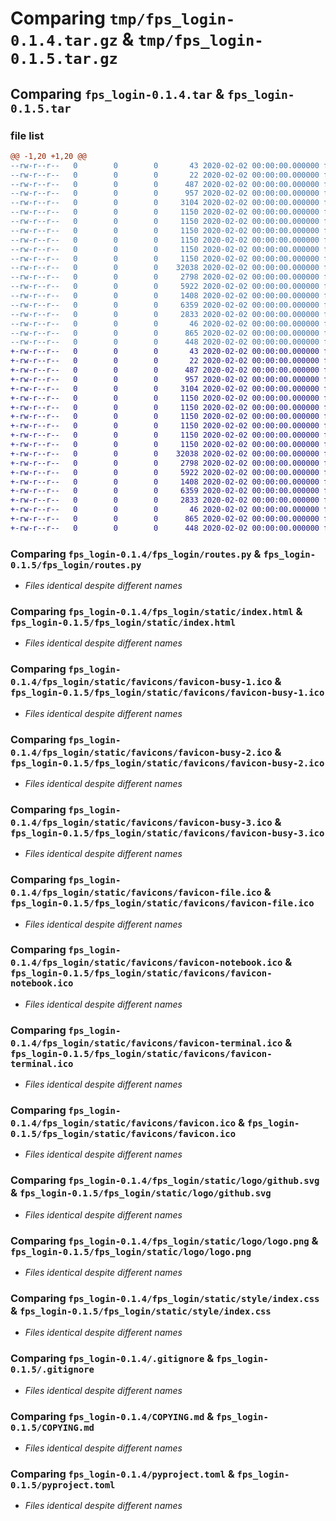 # Comparing `tmp/fps_login-0.1.4.tar.gz` & `tmp/fps_login-0.1.5.tar.gz`

## Comparing `fps_login-0.1.4.tar` & `fps_login-0.1.5.tar`

### file list

```diff
@@ -1,20 +1,20 @@
--rw-r--r--   0        0        0       43 2020-02-02 00:00:00.000000 fps_login-0.1.4/MANIFEST.in
--rw-r--r--   0        0        0       22 2020-02-02 00:00:00.000000 fps_login-0.1.4/fps_login/__init__.py
--rw-r--r--   0        0        0      487 2020-02-02 00:00:00.000000 fps_login-0.1.4/fps_login/main.py
--rw-r--r--   0        0        0      957 2020-02-02 00:00:00.000000 fps_login-0.1.4/fps_login/routes.py
--rw-r--r--   0        0        0     3104 2020-02-02 00:00:00.000000 fps_login-0.1.4/fps_login/static/index.html
--rw-r--r--   0        0        0     1150 2020-02-02 00:00:00.000000 fps_login-0.1.4/fps_login/static/favicons/favicon-busy-1.ico
--rw-r--r--   0        0        0     1150 2020-02-02 00:00:00.000000 fps_login-0.1.4/fps_login/static/favicons/favicon-busy-2.ico
--rw-r--r--   0        0        0     1150 2020-02-02 00:00:00.000000 fps_login-0.1.4/fps_login/static/favicons/favicon-busy-3.ico
--rw-r--r--   0        0        0     1150 2020-02-02 00:00:00.000000 fps_login-0.1.4/fps_login/static/favicons/favicon-file.ico
--rw-r--r--   0        0        0     1150 2020-02-02 00:00:00.000000 fps_login-0.1.4/fps_login/static/favicons/favicon-notebook.ico
--rw-r--r--   0        0        0     1150 2020-02-02 00:00:00.000000 fps_login-0.1.4/fps_login/static/favicons/favicon-terminal.ico
--rw-r--r--   0        0        0    32038 2020-02-02 00:00:00.000000 fps_login-0.1.4/fps_login/static/favicons/favicon.ico
--rw-r--r--   0        0        0     2798 2020-02-02 00:00:00.000000 fps_login-0.1.4/fps_login/static/logo/github.svg
--rw-r--r--   0        0        0     5922 2020-02-02 00:00:00.000000 fps_login-0.1.4/fps_login/static/logo/logo.png
--rw-r--r--   0        0        0     1408 2020-02-02 00:00:00.000000 fps_login-0.1.4/fps_login/static/style/index.css
--rw-r--r--   0        0        0     6359 2020-02-02 00:00:00.000000 fps_login-0.1.4/.gitignore
--rw-r--r--   0        0        0     2833 2020-02-02 00:00:00.000000 fps_login-0.1.4/COPYING.md
--rw-r--r--   0        0        0       46 2020-02-02 00:00:00.000000 fps_login-0.1.4/README.md
--rw-r--r--   0        0        0      865 2020-02-02 00:00:00.000000 fps_login-0.1.4/pyproject.toml
--rw-r--r--   0        0        0      448 2020-02-02 00:00:00.000000 fps_login-0.1.4/PKG-INFO
+-rw-r--r--   0        0        0       43 2020-02-02 00:00:00.000000 fps_login-0.1.5/MANIFEST.in
+-rw-r--r--   0        0        0       22 2020-02-02 00:00:00.000000 fps_login-0.1.5/fps_login/__init__.py
+-rw-r--r--   0        0        0      487 2020-02-02 00:00:00.000000 fps_login-0.1.5/fps_login/main.py
+-rw-r--r--   0        0        0      957 2020-02-02 00:00:00.000000 fps_login-0.1.5/fps_login/routes.py
+-rw-r--r--   0        0        0     3104 2020-02-02 00:00:00.000000 fps_login-0.1.5/fps_login/static/index.html
+-rw-r--r--   0        0        0     1150 2020-02-02 00:00:00.000000 fps_login-0.1.5/fps_login/static/favicons/favicon-busy-1.ico
+-rw-r--r--   0        0        0     1150 2020-02-02 00:00:00.000000 fps_login-0.1.5/fps_login/static/favicons/favicon-busy-2.ico
+-rw-r--r--   0        0        0     1150 2020-02-02 00:00:00.000000 fps_login-0.1.5/fps_login/static/favicons/favicon-busy-3.ico
+-rw-r--r--   0        0        0     1150 2020-02-02 00:00:00.000000 fps_login-0.1.5/fps_login/static/favicons/favicon-file.ico
+-rw-r--r--   0        0        0     1150 2020-02-02 00:00:00.000000 fps_login-0.1.5/fps_login/static/favicons/favicon-notebook.ico
+-rw-r--r--   0        0        0     1150 2020-02-02 00:00:00.000000 fps_login-0.1.5/fps_login/static/favicons/favicon-terminal.ico
+-rw-r--r--   0        0        0    32038 2020-02-02 00:00:00.000000 fps_login-0.1.5/fps_login/static/favicons/favicon.ico
+-rw-r--r--   0        0        0     2798 2020-02-02 00:00:00.000000 fps_login-0.1.5/fps_login/static/logo/github.svg
+-rw-r--r--   0        0        0     5922 2020-02-02 00:00:00.000000 fps_login-0.1.5/fps_login/static/logo/logo.png
+-rw-r--r--   0        0        0     1408 2020-02-02 00:00:00.000000 fps_login-0.1.5/fps_login/static/style/index.css
+-rw-r--r--   0        0        0     6359 2020-02-02 00:00:00.000000 fps_login-0.1.5/.gitignore
+-rw-r--r--   0        0        0     2833 2020-02-02 00:00:00.000000 fps_login-0.1.5/COPYING.md
+-rw-r--r--   0        0        0       46 2020-02-02 00:00:00.000000 fps_login-0.1.5/README.md
+-rw-r--r--   0        0        0      865 2020-02-02 00:00:00.000000 fps_login-0.1.5/pyproject.toml
+-rw-r--r--   0        0        0      448 2020-02-02 00:00:00.000000 fps_login-0.1.5/PKG-INFO
```

### Comparing `fps_login-0.1.4/fps_login/routes.py` & `fps_login-0.1.5/fps_login/routes.py`

 * *Files identical despite different names*

### Comparing `fps_login-0.1.4/fps_login/static/index.html` & `fps_login-0.1.5/fps_login/static/index.html`

 * *Files identical despite different names*

### Comparing `fps_login-0.1.4/fps_login/static/favicons/favicon-busy-1.ico` & `fps_login-0.1.5/fps_login/static/favicons/favicon-busy-1.ico`

 * *Files identical despite different names*

### Comparing `fps_login-0.1.4/fps_login/static/favicons/favicon-busy-2.ico` & `fps_login-0.1.5/fps_login/static/favicons/favicon-busy-2.ico`

 * *Files identical despite different names*

### Comparing `fps_login-0.1.4/fps_login/static/favicons/favicon-busy-3.ico` & `fps_login-0.1.5/fps_login/static/favicons/favicon-busy-3.ico`

 * *Files identical despite different names*

### Comparing `fps_login-0.1.4/fps_login/static/favicons/favicon-file.ico` & `fps_login-0.1.5/fps_login/static/favicons/favicon-file.ico`

 * *Files identical despite different names*

### Comparing `fps_login-0.1.4/fps_login/static/favicons/favicon-notebook.ico` & `fps_login-0.1.5/fps_login/static/favicons/favicon-notebook.ico`

 * *Files identical despite different names*

### Comparing `fps_login-0.1.4/fps_login/static/favicons/favicon-terminal.ico` & `fps_login-0.1.5/fps_login/static/favicons/favicon-terminal.ico`

 * *Files identical despite different names*

### Comparing `fps_login-0.1.4/fps_login/static/favicons/favicon.ico` & `fps_login-0.1.5/fps_login/static/favicons/favicon.ico`

 * *Files identical despite different names*

### Comparing `fps_login-0.1.4/fps_login/static/logo/github.svg` & `fps_login-0.1.5/fps_login/static/logo/github.svg`

 * *Files identical despite different names*

### Comparing `fps_login-0.1.4/fps_login/static/logo/logo.png` & `fps_login-0.1.5/fps_login/static/logo/logo.png`

 * *Files identical despite different names*

### Comparing `fps_login-0.1.4/fps_login/static/style/index.css` & `fps_login-0.1.5/fps_login/static/style/index.css`

 * *Files identical despite different names*

### Comparing `fps_login-0.1.4/.gitignore` & `fps_login-0.1.5/.gitignore`

 * *Files identical despite different names*

### Comparing `fps_login-0.1.4/COPYING.md` & `fps_login-0.1.5/COPYING.md`

 * *Files identical despite different names*

### Comparing `fps_login-0.1.4/pyproject.toml` & `fps_login-0.1.5/pyproject.toml`

 * *Files identical despite different names*

